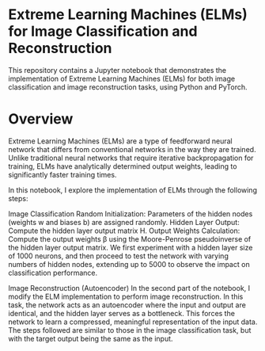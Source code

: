 # Extreme Learning Machines (ELMs) for Image Classification and Reconstruction
This repository contains a Jupyter notebook that demonstrates the implementation of Extreme Learning Machines (ELMs) for both image classification and image reconstruction tasks, using Python and PyTorch.

# Overview
Extreme Learning Machines (ELMs) are a type of feedforward neural network that differs from conventional networks in the way they are trained. Unlike traditional neural networks that require iterative backpropagation for training, ELMs have analytically determined output weights, leading to significantly faster training times.

In this notebook, I explore the implementation of ELMs through the following steps:

Image Classification
Random Initialization: Parameters of the hidden nodes (weights w and biases b) are assigned randomly.
Hidden Layer Output: Compute the hidden layer output matrix H.
Output Weights Calculation: Compute the output weights β using the Moore-Penrose pseudoinverse of the hidden layer output matrix.
We first experiment with a hidden layer size of 1000 neurons, and then proceed to test the network with varying numbers of hidden nodes, extending up to 5000 to observe the impact on classification performance.

Image Reconstruction (Autoencoder)
In the second part of the notebook, I modify the ELM implementation to perform image reconstruction. In this task, the network acts as an autoencoder where the input and output are identical, and the hidden layer serves as a bottleneck. This forces the network to learn a compressed, meaningful representation of the input data. The steps followed are similar to those in the image classification task, but with the target output being the same as the input.
